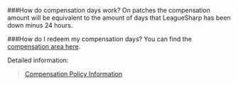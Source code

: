 ###How do compensation days work?
On patches the compensation amount will be equivalent to the amount of days that LeagueSharp has been down minus 24 hours.

###How do I redeem my compensation days?
You can find the [compensation area here](https://www.joduska.me/forum/index.php?app=core&module=usercp&tab=compensation).

Detailed information:
>[Compensation Policy Information](https://www.joduska.me/forum/topic/92285-compensation-policy-information/) 